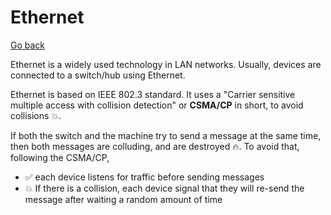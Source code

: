 # Ethernet

[Go back](../index.md#networking-devices)

<div class="row row-cols-lg-2"><div>

Ethernet is a widely used technology in LAN networks. Usually, devices are connected to a switch/hub using Ethernet.

Ethernet is based on IEEE 802.3 standard. It uses a "Carrier sensitive multiple access with collision detection" or **CSMA/CP** in short, to avoid collisions 💥.
</div><div>

If both the switch and the machine try to send a message at the same time, then both messages are colluding, and are destroyed 🔥. To avoid that, following the CSMA/CP, 

* ✅ each device listens for traffic before sending messages
* 💥 If there is a collision, each device signal that they will re-send the message after waiting a random amount of time
</div></div>